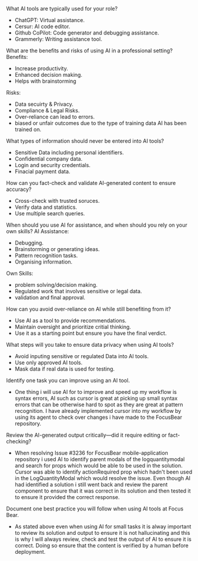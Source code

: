 What AI tools are typically used for your role?

- ChatGPT: Virtual assistance.
- Cersur: AI code editor.
- Github CoPilot: Code generator and debugging assistance.
- Grammerly: Writing assistance tool.

What are the benefits and risks of using AI in a professional setting?
Benefits:

- Increase productivity.
- Enhanced decision making.
- Helps with brainstorming

Risks:

- Data secuirty & Privacy.
- Compliance & Legal Risks.
- Over-reliance can lead to errors.
- biased or unfair outcomes due to the type of training data AI has been trained on.

What types of information should never be entered into AI tools?

- Sensitive Data including personal identifiers.
- Confidential company data.
- Login and security credentials.
- Finacial payment data.

How can you fact-check and validate AI-generated content to ensure accuracy?

- Cross-check with trusted soruces.
- Verify data and statistics.
- Use multiple search queries.

When should you use AI for assistance, and when should you rely on your own skills?
AI Assistance:

- Debugging.
- Brainstorming or generating ideas.
- Pattern recognition tasks.
- Organising information.

Own Skills:

- problem solving/decision making.
- Regulated work that involves sensitive or legal data.
- validation and final approval.

How can you avoid over-reliance on AI while still benefiting from it?

- Use AI as a tool to provide recommendations.
- Maintain oversight and prioritize critial thinking.
- Use it as a starting point but ensure you have the final verdict.

What steps will you take to ensure data privacy when using AI tools?

- Avoid inputing sensitive or regulated Data into AI tools.
- Use only approved AI tools.
- Mask data if real data is used for testing.

Identify one task you can improve using an AI tool.
- One thing i will use AI for to improve and speed up my workflow is syntax errors, AI such as cursor is great at picking up small syntax errors that can be otherwise hard to spot as they are great at pattern recognition. I have already implemented cursor into my workflow by using its agent to check over changes i have made to the FocusBear repository.

Review the AI-generated output critically—did it require editing or fact-checking?
- When resolving Issue #3236 for FocusBear mobile-application repository i used AI to identify parent modals of the logquantitymodal and search for props which would be able to be used in the solution. Cursor was able to identify actionRequired prop which hadn't been used in the LogQuantityModal which would resolve the issue. Even though AI had identified a solution i still went back and review the parent component to ensure that it was correct in its solution and then tested it to ensure it provided the correct response.

Document one best practice you will follow when using AI tools at Focus Bear.

- As stated above even when using AI for small tasks it is alway important to review its solution and output to ensure it is not hallucinating and this is why I will always review, check and test the output of AI to ensure it is correct. Doing so ensure that the content is verified by a human before deployment.

